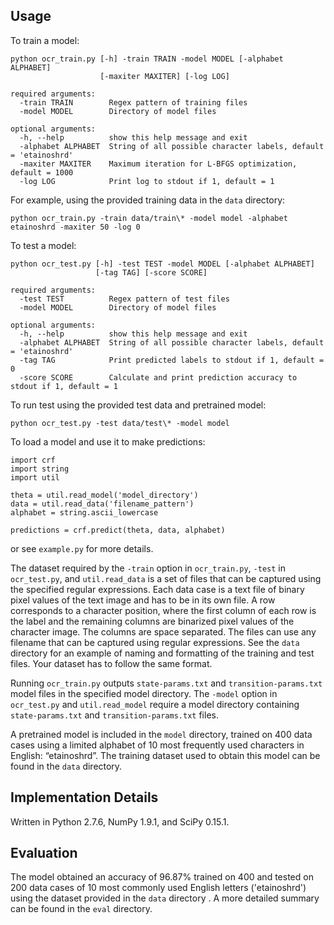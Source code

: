 Usage
-----
To train a model:
```
python ocr_train.py [-h] -train TRAIN -model MODEL [-alphabet ALPHABET]
                    [-maxiter MAXITER] [-log LOG]

required arguments:
  -train TRAIN        Regex pattern of training files
  -model MODEL        Directory of model files

optional arguments:
  -h, --help          show this help message and exit
  -alphabet ALPHABET  String of all possible character labels, default = 'etainoshrd'
  -maxiter MAXITER    Maximum iteration for L-BFGS optimization, default = 1000
  -log LOG            Print log to stdout if 1, default = 1
```

For example, using the provided training data in the `data` directory:
```
python ocr_train.py -train data/train\* -model model -alphabet etainoshrd -maxiter 50 -log 0 
```

To test a model:
```
python ocr_test.py [-h] -test TEST -model MODEL [-alphabet ALPHABET]
                   [-tag TAG] [-score SCORE]

required arguments:
  -test TEST          Regex pattern of test files
  -model MODEL        Directory of model files

optional arguments:
  -h, --help          show this help message and exit
  -alphabet ALPHABET  String of all possible character labels, default = 'etainoshrd'
  -tag TAG            Print predicted labels to stdout if 1, default = 0
  -score SCORE        Calculate and print prediction accuracy to stdout if 1, default = 1
```

To run test using the provided test data and pretrained model:
```
python ocr_test.py -test data/test\* -model model
```

To load a model and use it to make predictions:
```
import crf
import string
import util

theta = util.read_model('model_directory')
data = util.read_data('filename_pattern')
alphabet = string.ascii_lowercase

predictions = crf.predict(theta, data, alphabet)
```
or see `example.py` for more details.

The dataset required by the `-train` option in `ocr_train.py`, `-test` in `ocr_test.py`, and `util.read_data` is a set of files that can be captured using the specified regular expressions. Each data case is a text file of binary pixel values of the text image and has to be in its own file. A row corresponds to a character position, where the first column of each row is the label and the remaining columns are binarized pixel values of the character image. The columns are space separated. The files can use any filename that can be captured using regular expressions. See the `data` directory for an example of naming and formatting of the training and test files. Your dataset has to follow the same format.

Running `ocr_train.py` outputs `state-params.txt` and `transition-params.txt` model files in the specified model directory. The `-model` option in `ocr_test.py` and `util.read_model` require a model directory containing `state-params.txt` and `transition-params.txt` files.

A pretrained model is included in the `model` directory, trained on 400 data cases using a limited alphabet of 10 most frequently used characters in English: “etainoshrd”. The training dataset used to obtain this model can be found in the `data` directory.

Implementation Details
----------------------
Written in Python 2.7.6, NumPy 1.9.1, and SciPy 0.15.1.

Evaluation
----------
The model obtained an accuracy of 96.87% trained on 400 and tested on 200 data cases of 10 most commonly used English letters ('etainoshrd') using the dataset provided in the `data` directory . A more detailed summary can be found in the `eval` directory.